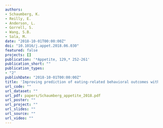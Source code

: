 ```yaml
---
authors:
- Schaumberg, K.
- Reilly, E.
- Anderson, L.
- Gorrell, S.
- Wang, S.B.
- Sala, M.
date: "2018-10-01T00:00:00Z"
doi: "10.1016/j.appet.2018.06.030"
featured: false
projects: []
publication: '*Appetite, 129,* 252-261'
publication_short: ""
publication_types:
- "2"
publishDate: "2018-10-01T00:00:00Z"
title: 'Improving prediction of eating-related behavioral outcomes with zero- T sensitive regression models'
url_code: ""
url_dataset: ""
url_pdf: papers/Schaumberg_appetite_2018.pdf
url_poster: ""
url_project: ""
url_slides: ""
url_source: ""
url_video: ""
---
```


